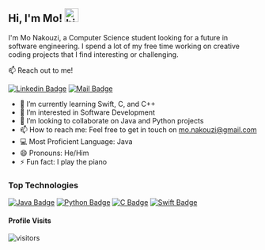 ## Hi, I'm Mo! <img src="https://user-images.githubusercontent.com/1303154/88677602-1635ba80-d120-11ea-84d8-d263ba5fc3c0.gif" width="28px" height="28px" alt="hi">

I'm Mo Nakouzi, a Computer Science student looking for a future in software engineering. I spend a lot of my free time working on creative coding projects that I find interesting or challenging.

📫 Reach out to me!

[![Linkedin Badge](https://img.shields.io/badge/-MoNakouzi-0e76a8?style=flat&labelColor=0e76a8&logo=linkedin&logoColor=white)](https://www.linkedin.com/in/mnakouzi/) [![Mail Badge](https://img.shields.io/badge/-MoNakouzi-c0392b?style=flat&labelColor=c0392b&logo=gmail&logoColor=white)](mailto:mo.nakouzi03@gmail.com)

- 🧠 I’m currently learning Swift, C, and C++
- 🧐 I’m interested in Software Development
- 🤝 I’m looking to collaborate on Java and Python projects
- 📫 How to reach me: Feel free to get in touch on mo.nakouzi@gmail.com
- 💻 Most Proficient Language: Java
- 😄 Pronouns: He/Him
- ⚡ Fun fact: I play the piano

### Top Technologies

<!-- TODO: Make Badges link you to portfolio projects in said language (Instead of #) -->

[![Java Badge](https://img.shields.io/badge/-Java-f89820?style=for-the-badge&labelColor=black&logo=data%3Aimage%2Fpng%3Bbase64%2CiVBORw0KGgoAAAANSUhEUgAAADAAAAAwCAMAAABg3Am1AAAC7lBMVEUAAAAAAP8AgP%2F%2FgAAAVar%2FVVUAgL8AZsz%2FMzMAVdUkbbb%2FSST%2FQEAcccb%2FOTkaZswXXbkVar8UYsTrOzvtSTfuRDMQYL8PacPwPDwOY8bxRzkba7waZr%2FyQDMYYcIXaMXzRjoVar8UZsIUYsT2QjkSZL%2F2QDcSYcERZsT3RDMZY733QDgXZMEXYsP4RDUWZr0VY78VZ8HxRTcUZbzyQzYUYr7yRjMTZMHzRDjzQTUXY7%2FzRjQXZsEWZML0Qzf0QTYVZb%2F1RDQUZsIUZL71QTcUZ78TZcATY8IXZr4XZL%2F2QzYWY77yQTQVZr8VZ8EXZ74XZb8WZMAWZsEWZb70QzUVZcAVZMH1QTcUZr4UZb%2F1QzYUY8D1QTgXZL71RDcWZr8WZcD2QjYWZMEVZL8VZsAVZcHzRDUUY78UZb8UZMD0RDb0QzUWZL8WY8AWZcD0QjcWZMEVZcH1RDcVZMEUZr8UZcD1RDX1QzYWZb%2FzRDXzQzXzQzcVZr8VZcAVZsAVZcEUZL8UZsH0QjcWZMAWZsAVZcH1RDUUZsD1QzUUZMHzRDYWZcAWZMAVZL8VZMEVZb%2F0RDYUZcAUZsAUZcEWZL%2F0RDX0QzcUZcEWZb%2FzQzYWZsAVZb%2F0Qzb0RDUVZL8UZsAWZb8WZcAVZcD0QzUVZcD0QjYVZcD1RDYVZcAUZcAUZcEWZcAVZMAVZcAVZcEVZcD0Qzf0RDb0QzUUZcAWZcD0QzYVZcAVZcEVZMD0QzYVZcAVZcEVZMD0QzYVZcEVZcAVZsAVZcAVZcAVZcAVZcAWZcD0QzYVZcD0QjcVZsD0QzYVZcAVZcD1RDYVZsAVZcAVZcD0QzYUZcD0QzYWZcAVZsD0QzYVZcAVZMD0QzYVZcD0QzYVZcD0QjYVZcD0Qzb0Qzb0QzYVZcD0RDYVZcAVZcD0QzYVZcAVZcAVZcAVZcD0QzYVZcAVZcD0QzYWZcD0QzYVZcAVZcD0QzYVZcAVZcD0QzYVZcD0Qzb%2F%2F%2F%2Fe%2B%2BHAAAAA93RSTlMAAQICAwMEBQUGBwcICQkKCwwNDQ4PEBEREhITFBQVFhYYGRobHBwdHh4fICEiIiMkJSUmJicoKSkrLCwtLi4vMDEyMzM0NTY3ODk7Ozw%2BQ0RFRkdISUpKS0xMTU5PT1BRUVJUVVZWWFhZWltcXV1dXmJiY2RlZWdoaWprbG1ub3BzdHV2d3x9fX%2BAgYKEh4iIiYqLjI%2BRl5iYmZycnqCjpKanp6mpqqqrr7CxsrO0tra5uru9vb7AwcHDxMvLzM3Oz9DR0tXV19fY2Nna293e39%2Fg4OHi4%2BXn5%2Bnp6urr6%2Bzt7u7v8PDx8vP09fb39%2Fn5%2Bvz8%2Ff7%2BsJMSKwAAAmhJREFUeNrc0jOAq0EUBeDzbNu2bdu2bdu2bdu2bZtrm%2Fd0cdJE87f7lcMrJGzlodEYrTc2zoImuf%2BshhZJLnIGNEi2lzGloC7tCXKflvhvkV%2FyIU2P7cfqQ0HVd2RIgyzLPXgkJxQ09SIju9Z5zZg5UFHmFxkzqIwHQ%2FpDySWSs3GEHA4lBePJXUgZzudQU5kMyYmi5GuoSfKd94A0IWRbqFlJ%2F%2FTANvIa1KR9yenG2SNrQU11n9dJgNHkYihq7dUbSPKPk6Gq5uWUgOefbHCnydL9FzZ0Sg0Ub4S%2Bn5rCoPnxN9fbw7HsN0XirJtpJ2RFkXbji2UsskdCS8KhVmIQ%2BOTKlQvHT1%2B5%2F%2BJbmAQOBZDolcyFYx3P%2FBebwKdHV1WD0U1ZCqeKjBg3ZOjgji1qZIJVjmDpCWfSnZbxiWCWZ4A59C3yIjmc6SkiX8%2Fv3rHj4JWPsRI0PzHQK%2Fp3PTiVeNqTOLH6trNzCvQLPloMLlUZO3PZ%2BvVLpnTIC4OK80rDtUnBpwoBifLWnXhofy64lrR24wLwFpFgb3NcP1vAhRx7vMX7XKeRH8Xi9%2BEuiWCQf3MiOPJI5EZGGFQaOHPZvCmdKliPDZOWcOSbiH4XnDCF5Xs%2B3sLuF487QGfsn5LprcEOEeBUsk3u2fH%2B%2BwEroDZsOoRaD0Ec%2F%2BXRoyvnzj0Hs58viQZGnv8qHB5XTeiev%2FvguRuPvj85f2DLsomFtixAUYcVT91wRbQ6J7qQTsP2rwdwpw320Pr%2BzpIIV0NdXQOPsLzeNZe%2Bf1wbz4Q3%2Bhh149uX7Tlz%2FcnHG0d3LWn05WcYdgAAYyEqyJWsSIwAAAAASUVORK5CYII%3D&logoColor=f89820)](#) 
[![Python Badge](https://img.shields.io/badge/-Python-1d80d1?style=for-the-badge&labelColor=black&logo=python&logoColor=1d80d1)](#) 
[![C Badge](https://img.shields.io/badge/-C-bb15ed?style=for-the-badge&labelColor=black&logo=C&logoColor=bb15ed)](#)
[![Swift Badge](https://img.shields.io/badge/-Swift-f55b18?style=for-the-badge&labelColor=black&logo=Swift&logoColor=f55b18)](#)


#### Profile Visits
![visitors](https://visitor-badge.glitch.me/badge?page_id=monakouzi.monakouzi&left_color=blue&right_color=black)


<!-- <details>
<summary>
More about me
</summary>

<br>

I enjoy working with motivated teams on large projects, so we all learn from one another.

#### Github stats
[![Anurag's GitHub stats](https://github-readme-stats.vercel.app/api?username=monakouzi&hide=prs&theme=tokyonight)](https://github.com/anuraghazra/github-readme-stats)

</details> -->
